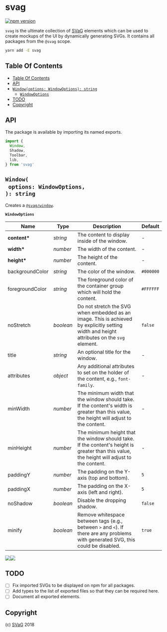 # svag

[![npm version](https://badge.fury.io/js/svag.svg)](https://npmjs.org/package/svag)

`svag` is the ultimate collection of [SVaG](https://svag.co) elements which can be used to create mockups of the UI by dynamically generating SVGs. It contains all packages from the `@svag` scope.

```sh
yarn add -E svag
```

## Table Of Contents

- [Table Of Contents](#table-of-contents)
- [API](#api)
- [`Window(options: WindowOptions): string`](#windowoptions-windowoptions-string)
  * [`WindowOptions`](#windowoptions)
- [TODO](#todo)
- [Copyright](#copyright)

## API

The package is available by importing its named exports.

```js
import {
  Window,
  Shadow,
  Toolbar,
  lib,
} from 'svag'
```

## `Window(`<br/>&nbsp;&nbsp;`options: WindowOptions,`<br/>`): string`

Creates a [`@svag/window`](https://github.com/svagco/window).

__<a name="windowoptions">`WindowOptions`</a>__

| Name | Type | Description | Default |
| ---- | ---- | ----------- | ------- |
| __content*__ | _string_ | The content to display inside of the window. | - |
| __width*__ | _number_ | The width of the content. | - |
| __height*__ | _number_ | The height of the content. | - |
| backgroundColor | _string_ | The color of the window. | `#000000` |
| foregroundColor | _string_ | The foreground color of the container group which will hold the content. | `#FFFFFF` |
| noStretch | _boolean_ | Do not stretch the SVG when embedded as an image. This is achieved by explicitly setting width and height attributes on the `svg` element. | `false` |
| title | _string_ | An optional title for the window. | - |
| attributes | _object_ | Any additional attributes to set on the holder of the content, e.g., `font-family`. | - |
| minWidth | _number_ | The minimum width that the window should take. If the content's width is greater than this value, the height will adjust to the content. | - |
| minHeight | _number_ | The minimum height that the window should take. If the content's height is greater than this value, the height will adjust to the content. | - |
| paddingY | _number_ | The padding on the Y-axis (top and bottom). | `5` |
| paddingX | _number_ | The padding on the X-axis (left and right). | `5` |
| noShadow | _boolean_ | Disable the dropping shadow. | `false` |
| minify | _boolean_ | Remove whitespace between tags (e.g., between `>` and `<`). If there are any problems with generated SVG, this could be disabled. | `true` |

<img src="https://raw.github.com/svagco/svag/master/images/no-shadow.svg?sanitize=true"><img src="https://raw.github.com/svagco/svag/master/images/window.svg?sanitize=true">

## TODO

- [ ] Fix imported SVGs to be displayed on npm for all packages.
- [ ] Add types to the list of exported files so that they can be required here.
- [ ] Document all exported elements.

## Copyright

(c) [SVaG][1] 2018

[1]: https://svag.co
